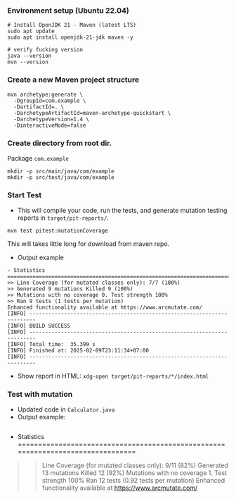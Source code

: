 ### Environment setup (Ubuntu 22.04)
```
# Install OpenJDK 21 - Maven (latest LTS)
sudo apt update
sudo apt install openjdk-21-jdk maven -y

# verify fucking version
java --version
mvn --version
```


### Create a new Maven project structure
```
mvn archetype:generate \
  -DgroupId=com.example \
  -DartifactId=. \
  -DarchetypeArtifactId=maven-archetype-quickstart \
  -DarchetypeVersion=1.4 \
  -DinteractiveMode=false
```

### Create directory from root dir.
Package `com.example`
```
mkdir -p src/main/java/com/example
mkdir -p src/test/java/com/example
```

### Start Test
- This will compile your code, run the tests, and generate mutation testing reports in `target/pit-reports/`.

```
mvn test pitest:mutationCoverage
```

This will takes little long for download from maven repo.


- Output example
```
- Statistics
================================================================================
>> Line Coverage (for mutated classes only): 7/7 (100%)
>> Generated 9 mutations Killed 9 (100%)
>> Mutations with no coverage 0. Test strength 100%
>> Ran 9 tests (1 tests per mutation)
Enhanced functionality available at https://www.arcmutate.com/
[INFO] ------------------------------------------------------------------------
[INFO] BUILD SUCCESS
[INFO] ------------------------------------------------------------------------
[INFO] Total time:  35.399 s
[INFO] Finished at: 2025-02-09T23:11:34+07:00
[INFO] ------------------------------------------------------------------------
```

- Show report in HTML: `xdg-open target/pit-reports/*/index.html`

### Test with mutation
- Updated code in `Calculator.java`
- Output example:
```

```
- Statistics
================================================================================
>> Line Coverage (for mutated classes only): 9/11 (82%)
>> Generated 13 mutations Killed 12 (92%)
>> Mutations with no coverage 1. Test strength 100%
>> Ran 12 tests (0.92 tests per mutation)
Enhanced functionality available at https://www.arcmutate.com/
```